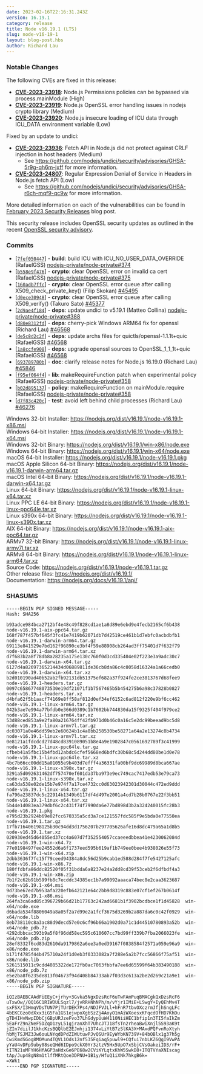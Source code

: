 ```yaml
---
date: 2023-02-16T22:16:31.243Z
version: 16.19.1
category: release
title: Node v16.19.1 (LTS)
slug: node-v16-19-1
layout: blog-post.hbs
author: Richard Lau
---
```


### Notable Changes

The following CVEs are fixed in this release:

- **[CVE-2023-23918](https://cve.mitre.org/cgi-bin/cvename.cgi?name=CVE-2023-23918)**: Node.js Permissions policies can be bypassed via process.mainModule (High)
- **[CVE-2023-23919](https://cve.mitre.org/cgi-bin/cvename.cgi?name=CVE-2023-23919)**: Node.js OpenSSL error handling issues in nodejs crypto library (Medium)
- **[CVE-2023-23920](https://cve.mitre.org/cgi-bin/cvename.cgi?name=CVE-2023-23920)**: Node.js insecure loading of ICU data through ICU_DATA environment variable (Low)

Fixed by an update to undici:

- **[CVE-2023-23936](https://cve.mitre.org/cgi-bin/cvename.cgi?name=CVE-2023-23936)**: Fetch API in Node.js did not protect against CRLF injection in host headers (Medium)
  - See <https://github.com/nodejs/undici/security/advisories/GHSA-5r9g-qh6m-jxff> for more information.
- **[CVE-2023-24807](https://cve.mitre.org/cgi-bin/cvename.cgi?name=CVE-2023-24807)**: Regular Expression Denial of Service in Headers in Node.js fetch API (Low)
  - See <https://github.com/nodejs/undici/security/advisories/GHSA-r6ch-mqf9-qc9w> for more information.

More detailed information on each of the vulnerabilities can be found in [February 2023 Security Releases](https://nodejs.org/en/blog/vulnerability/february-2023-security-releases/) blog post.

This security release includes OpenSSL security updates as outlined in the recent
[OpenSSL security advisory](https://www.openssl.org/news/secadv/20230207.txt).

### Commits

- \[[`7fef050447`](https://github.com/nodejs/node/commit/7fef050447)] - **build**: build ICU with ICU_NO_USER_DATA_OVERRIDE (RafaelGSS) [nodejs-private/node-private#374](https://github.com/nodejs-private/node-private/pull/374)
- \[[`b558e9f476`](https://github.com/nodejs/node/commit/b558e9f476)] - **crypto**: clear OpenSSL error on invalid ca cert (RafaelGSS) [nodejs-private/node-private#375](https://github.com/nodejs-private/node-private/pull/375)
- \[[`160adb7ffc`](https://github.com/nodejs/node/commit/160adb7ffc)] - **crypto**: clear OpenSSL error queue after calling X509_check_private_key() (Filip Skokan) [#45495](https://github.com/nodejs/node/pull/45495)
- \[[`d0ece30948`](https://github.com/nodejs/node/commit/d0ece30948)] - **crypto**: clear OpenSSL error queue after calling X509_verify() (Takuro Sato) [#45377](https://github.com/nodejs/node/pull/45377)
- \[[`2d9ae4f184`](https://github.com/nodejs/node/commit/2d9ae4f184)] - **deps**: update undici to v5.19.1 (Matteo Collina) [nodejs-private/node-private#388](https://github.com/nodejs-private/node-private/pull/388)
- \[[`d80e8312fd`](https://github.com/nodejs/node/commit/d80e8312fd)] - **deps**: cherry-pick Windows ARM64 fix for openssl (Richard Lau) [#46568](https://github.com/nodejs/node/pull/46568)
- \[[`de5c8d2c2f`](https://github.com/nodejs/node/commit/de5c8d2c2f)] - **deps**: update archs files for quictls/openssl-1.1.1t+quic (RafaelGSS) [#46568](https://github.com/nodejs/node/pull/46568)
- \[[`1a8ccfe908`](https://github.com/nodejs/node/commit/1a8ccfe908)] - **deps**: upgrade openssl sources to OpenSSL_1_1_1t+quic (RafaelGSS) [#46568](https://github.com/nodejs/node/pull/46568)
- \[[`693789780b`](https://github.com/nodejs/node/commit/693789780b)] - **doc**: clarify release notes for Node.js 16.19.0 (Richard Lau) [#45846](https://github.com/nodejs/node/pull/45846)
- \[[`f95ef064f4`](https://github.com/nodejs/node/commit/f95ef064f4)] - **lib**: makeRequireFunction patch when experimental policy (RafaelGSS) [nodejs-private/node-private#358](https://github.com/nodejs-private/node-private/pull/358)
- \[[`b02d895137`](https://github.com/nodejs/node/commit/b02d895137)] - **policy**: makeRequireFunction on mainModule.require (RafaelGSS) [nodejs-private/node-private#358](https://github.com/nodejs-private/node-private/pull/358)
- \[[`d7f83c420c`](https://github.com/nodejs/node/commit/d7f83c420c)] - **test**: avoid left behind child processes (Richard Lau) [#46276](https://github.com/nodejs/node/pull/46276)

Windows 32-bit Installer: https://nodejs.org/dist/v16.19.1/node-v16.19.1-x86.msi \
Windows 64-bit Installer: https://nodejs.org/dist/v16.19.1/node-v16.19.1-x64.msi \
Windows 32-bit Binary: https://nodejs.org/dist/v16.19.1/win-x86/node.exe \
Windows 64-bit Binary: https://nodejs.org/dist/v16.19.1/win-x64/node.exe \
macOS 64-bit Installer: https://nodejs.org/dist/v16.19.1/node-v16.19.1.pkg \
macOS Apple Silicon 64-bit Binary: https://nodejs.org/dist/v16.19.1/node-v16.19.1-darwin-arm64.tar.gz \
macOS Intel 64-bit Binary: https://nodejs.org/dist/v16.19.1/node-v16.19.1-darwin-x64.tar.gz \
Linux 64-bit Binary: https://nodejs.org/dist/v16.19.1/node-v16.19.1-linux-x64.tar.xz \
Linux PPC LE 64-bit Binary: https://nodejs.org/dist/v16.19.1/node-v16.19.1-linux-ppc64le.tar.xz \
Linux s390x 64-bit Binary: https://nodejs.org/dist/v16.19.1/node-v16.19.1-linux-s390x.tar.xz \
AIX 64-bit Binary: https://nodejs.org/dist/v16.19.1/node-v16.19.1-aix-ppc64.tar.gz \
ARMv7 32-bit Binary: https://nodejs.org/dist/v16.19.1/node-v16.19.1-linux-armv7l.tar.xz \
ARMv8 64-bit Binary: https://nodejs.org/dist/v16.19.1/node-v16.19.1-linux-arm64.tar.xz \
Source Code: https://nodejs.org/dist/v16.19.1/node-v16.19.1.tar.gz \
Other release files: https://nodejs.org/dist/v16.19.1/ \
Documentation: https://nodejs.org/docs/v16.19.1/api/

### SHASUMS

```
-----BEGIN PGP SIGNED MESSAGE-----
Hash: SHA256

b93adce984bca2712bf4e48c49f828cd1ae1a8d89e6ebd9e4fecb2165cf6b438  node-v16.19.1-aix-ppc64.tar.gz
168f787f457bf645f3fc41e7419b62071db7d42519ce461b1d7ebfc0acbdbfb1  node-v16.19.1-darwin-arm64.tar.gz
69113e841529e7bd162f96890ce3bf4f59e88908cb264ad3ff75401d7f632f79  node-v16.19.1-darwin-arm64.tar.xz
d7f683b2a8f78db8a28235a175e130c760f0d3cd335404e02f223e3a9adc30c7  node-v16.19.1-darwin-x64.tar.gz
6127d4a82697365214434d06889811de36cb8da86c4c0058d16324a1a66cedb0  node-v16.19.1-darwin-x64.tar.xz
b2d010190ad40b52ab2fb92131db51375ef682a37f924fe2ce3813767d68fee9  node-v16.19.1-headers.tar.gz
0097c65867748073530e19df21071f1b7567465b5b454275b6a98c37828b0827  node-v16.19.1-headers.tar.xz
d4bfa62f5b1aacf74169e8ff58af812d0ef34ef6152c6ad812f220e9bf6cc462  node-v16.19.1-linux-arm64.tar.gz
042b3ae7e994a77bfdb0e366d0389c1b7602bb744830da15f9325f404f979ce2  node-v16.19.1-linux-arm64.tar.xz
53d88ced853a9e2fa80a216764ff42fb971d0b46c0a16c5e2dc99beead9bc5d8  node-v16.19.1-linux-armv7l.tar.gz
dc03071a0e46dd59eb2e60624b1c4a8bb258530be58271a64a2e13274c8b4734  node-v16.19.1-linux-armv7l.tar.xz
0e8121a1fdcdcd27d48cd8391089051b8e4a9e1902847c0561692789f3c41999  node-v16.19.1-linux-ppc64le.tar.gz
cfbeb41a5fbc15b4fbd12abdc6cfef5668ed6bdfc30b68c5d244dd80be1d0e78  node-v16.19.1-linux-ppc64le.tar.xz
4bc7b66cc00dd15a01055e9b403d7efff4a36331fa00bf9dc69989d8bca667ae  node-v16.19.1-linux-s390x.tar.gz
3291a5d092631462df757470ef601da37ba973e9ec749cac7417edb53e79ca73  node-v16.19.1-linux-s390x.tar.xz
ca63da538e02de15b7e974f7a17ce4732cc0d63023942301d30044c472ed9ddd  node-v16.19.1-linux-x64.tar.gz
fa796a23837dc5c22914b1349b6117df4d497e2001a4cd7b28b0767e22f3bb51  node-v16.19.1-linux-x64.tar.xz
5b44e1d083ea379dbf6c2c431f74f7990da6e77bd898d3b2a324240015fc28b3  node-v16.19.1.pkg
e795d23b2924b69e02fcc670335a5cd3a7ce121557fdc585f9e5bda0e77550ea  node-v16.19.1.tar.gz
17fb716406198125b30c94dd3d1756207b297705626afe16d8dc479a65a1d8b5  node-v16.19.1.tar.xz
020930ed45d64055ed37cc4a607d7f352554057ccaeeedbbea41e4230062084d  node-v16.19.1-win-x64.7z
77e0198497fee24552d6a6f1737eed595b619af1b749ee0bee4b938026e55f73  node-v16.19.1-win-x64.zip
2dbb3636f7fc15f79ceed94384a8dc56d25b9cab1ed588d284f7fe5427125afc  node-v16.19.1-win-x86.7z
180ffdbfa86ddc82520f05f31bdda6a8237e24a2dd8cd39f53ceb2f6dfbdf4a3  node-v16.19.1-win-x86.zip
7b1f2c62b91b599fb8c7ecddc34385ec1b7a99092aaaca74bec8e2caa3623687  node-v16.19.1-x64.msi
9d73be67ed7b953afa220efb642121e64c2bb9d8319c883e07cf1ef267b0614f  node-v16.19.1-x86.msi
264fa3ca6ad85c396729b66d21b17763c242ad6681b1f3902bcdbce1f1d45828  win-x64/node.exe
d6bada534f8806049a8a05f2a7d99e2a1fcf3675d3269b2a887da6c0c42f0929  win-x64/node.lib
8eb738110c8a3ac88d9decd57e0c6cf96b66a1902d0a71c1d44510780893a52b  win-x64/node_pdb.7z
4292dbbcac393b9a5f8f96dd58ec595c610607cc7bd99ff339b7fba2066023fe  win-x64/node_pdb.zip
28ef8332f6cd83d2610da9179862a6ee3a0ed39167f0838584f2571a059e96a9  win-x86/node.exe
b171f4785f44b475710a24f1d0eb3f0333082a7f288e5a2b7fcc56866f75af51  win-x86/node.lib
5261515011c9cdd4085322de172fb0ac7063fbbfa7ee6d65599f64b383490188  win-x86/node_pdb.7z
e5e2ba8f6235de813f04673f94d408b84733ab7f03d3c613a2be2d269c21a9e1  win-x86/node_pdb.zip
-----BEGIN PGP SIGNATURE-----

iQIzBAEBCAAdFiEEyC+jrhy+3Gvka5NgxDzsRcF6uTwFAmPuqBMACgkQxDzsRcF6
uTxwOw//QQ16C1RIWDULSqzl7/jvRRHNhNPh/m/vYjr1IMiE+LSwgY+IyQEhMv4T
sxFSX/I3HmqVDsTUN7PjTUrDEK7Ps4/NDJFVJLl+hFnR7tbvOXczrmJfjhSngLFc
4bEKCGzo0dXxx3iG5Fa1GS1ejwpoXgbSzZj4AoyO1mAiWXoesxKFqcdOfHD7KhDu
gTD4IHvNwpIDbCjGBpURJzeFvo37LhGdypUuW411ONiiHEC1bfip1n3TI5faIkZm
SEaFrZ9nZNeF5DZqO1zyL51gjranXhT7UhcJTJ18fsTn2rheaBwiXnjl5S93aK9t
jZIn7diilJ1khcKzsBQQlbE2EJmhji1374vLiYtB7zSlKA3X+MAxdPQFvnRoXtyh
hbMjTSJMZ3Jw6ouLNYqdDPdZIWUtuwPJvQSUr9EyWYbKN739V+84bOBlx1g37h5g
CwiKmdSGog8MOMun4TQVL1Ods12nf535Fqiaq5puwl9+CQfui7nbLKZ6QgI9VwPA
yYaU4vDFp9uby08seQHd6IDpo9ckX0Yr3ztzV5Hx5UpO7xSbjCVsOakeiID3/rF+
tITN21uMFYH6HfAGP3aHdxGe6PE68w2CViKYLqtxKhW5SwkD8+ITQTVYaXNIscag
tAp/Jup48gN8m1tlffMRtQoe3DPNU+1B1y/HfuQ1iXNk7hkgB6k=
=XWk1
-----END PGP SIGNATURE-----

```
